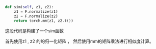 ```python
def sim(self, z1, z2):
    z1 = F.normalize(z1)
    z2 = F.normalize(z2)
    return torch.mm(z1, z2.t())
```

这段代码是构建了一个sim函数

首先使用z1 , z2 的的归一化矩阵 ， 然后使用mm的矩阵乘法进行相似度计算。